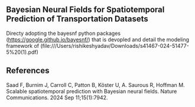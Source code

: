 ## Bayesian Neural Fields for Spatiotemporal Prediction of Transportation Datasets 
Directy adopting the bayesnf python packages (https://google.github.io/bayesnf/) that is devopled and detail the modeling framework of (file:///Users/rishikeshyadav/Downloads/s41467-024-51477-5%20(1).pdf)

## References 
Saad F, Burnim J, Carroll C, Patton B, Köster U, A. Saurous R, Hoffman M. Scalable spatiotemporal prediction with Bayesian neural fields. Nature Communications. 2024 Sep 11;15(1):7942.

